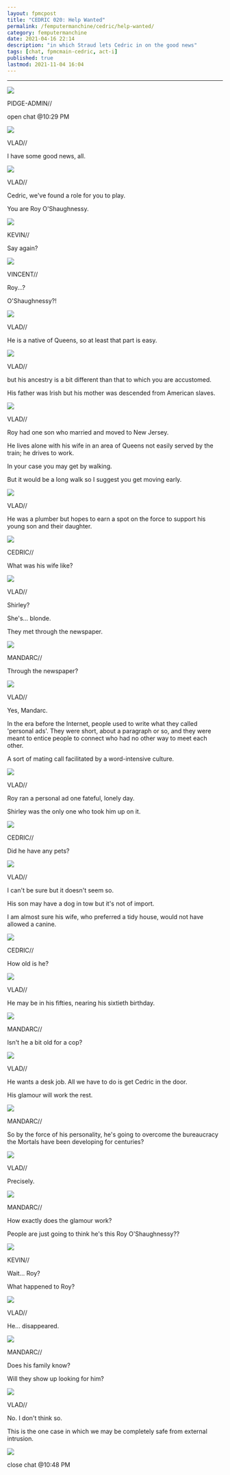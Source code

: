 ```yaml
---
layout: fpmcpost
title: "CEDRIC 020: Help Wanted"
permalink: /femputermanchine/cedric/help-wanted/
category: femputermanchine
date: 2021-04-16 22:14
description: "in which Straud lets Cedric in on the good news"
tags: [chat, fpmcmain-cedric, act-i]
published: true
lastmod: 2021-11-04 16:04
---
```

[//]: # ( 04/16/21  -added)
[//]: # ( 11/04/21  -title added)

*****

<div class="chat-box">
<img src="{{ site.url }}/assets/tb/pidge.jpg" class="chat-portrait" />
<p class="ppl-sez">PIDGE-ADMIN//</p>
<p class="ppl-sez">open chat @10:29 PM</p>
</div>

<div class="chat-box">
<img src="{{ site.url }}/assets/tb/vlad-inctb.jpg" class="chat-portrait" />
<p class="ppl-sez">VLAD//</p>
<p class="ppl-sez">I have some good news, all.</p>
</div>

<div class="chat-box">
<img src="{{ site.url }}/assets/tb/vlad-inctb.jpg" class="chat-portrait" />
<p class="ppl-sez">VLAD//</p>
<p class="ppl-sez">Cedric, we've found a role for you to play.</p>
<p class="ppl-sez">You are Roy O'Shaughnessy.</p>
</div>

<div class="chat-box">
<img src="{{ site.url }}/assets/tb/kevin-car.jpg" class="chat-portrait" />
<p class="ppl-sez">KEVIN//</p>
<p class="ppl-sez">Say again?</p>
</div>

<div class="chat-box">
<img src="{{ site.url }}/assets/tb/vincent-tbfine.jpg" class="chat-portrait" />
<p class="ppl-sez">VINCENT//</p>
<p class="ppl-sez">Roy...?</p>
<p class="ppl-sez">O'Shaughnessy?!</p>
</div>

<div class="chat-box">
<img src="{{ site.url }}/assets/tb/vlad-inctb.jpg" class="chat-portrait" />
<p class="ppl-sez">VLAD//</p>
<p class="ppl-sez">He is a native of Queens, so at least that part is easy.</p>
</div>

<div class="chat-box">
<img src="{{ site.url }}/assets/tb/vlad-inctb.jpg" class="chat-portrait" />
<p class="ppl-sez">VLAD//</p>
<p class="ppl-sez">but his ancestry is a bit different than that to which you are accustomed.</p>
<p class="ppl-sez">His father was Irish but his mother was descended from American slaves.</p>
</div>

<div class="chat-box">
<img src="{{ site.url }}/assets/tb/vlad-inctb.jpg" class="chat-portrait" />
<p class="ppl-sez">VLAD//</p>
<p class="ppl-sez">Roy had one son who married and moved to New Jersey.</p>
<p class="ppl-sez">He lives alone with his wife in an area of Queens not easily served by the train; he drives to work.</p>
<p class="ppl-sez">In your case you may get by walking.</p>
<p class="ppl-sez">But it would be a long walk so I suggest you get moving early.</p>
</div>

<div class="chat-box">
<img src="{{ site.url }}/assets/tb/vlad-inctb.jpg" class="chat-portrait" />
<p class="ppl-sez">VLAD//</p>
<p class="ppl-sez">He was a plumber but hopes to earn a spot on the force to support his young son and their daughter.</p>
</div>

<div class="chat-box">
<img src="{{ site.url }}/assets/tb/cedric-holdsjuice.jpg" class="chat-portrait" />
<p class="ppl-sez">CEDRIC//</p>
<p class="ppl-sez">What was his wife like?</p>
</div>

<div class="chat-box">
<img src="{{ site.url }}/assets/tb/vlad-inctb.jpg" class="chat-portrait" />
<p class="ppl-sez">VLAD//</p>
<p class="ppl-sez">Shirley?</p>
<p class="ppl-sez">She's... blonde.</p>
<p class="ppl-sez">They met through the newspaper.</p>
</div>

<div class="chat-box">
<img src="{{ site.url }}/assets/tb/mandarc-birdseye.jpg" class="chat-portrait" />
<p class="ppl-sez">MANDARC//</p>
<p class="ppl-sez">Through the newspaper?</p>
</div>

<div class="chat-box">
<img src="{{ site.url }}/assets/tb/vlad-inctb.jpg" class="chat-portrait" />
<p class="ppl-sez">VLAD//</p>
<p class="ppl-sez">Yes, Mandarc.</p>
<p class="ppl-sez">In the era before the Internet, people used to write what they called 'personal ads'. They were short, about a paragraph or so, and they were meant to entice people to connect who had no other way to meet each other.</p>
<p class="ppl-sez">A sort of mating call facilitated by a word-intensive culture.</p>
</div>

<div class="chat-box">
<img src="{{ site.url }}/assets/tb/vlad-inctb.jpg" class="chat-portrait" />
<p class="ppl-sez">VLAD//</p>
<p class="ppl-sez">Roy ran a personal ad one fateful, lonely day.</p>
<p class="ppl-sez">Shirley was the only one who took him up on it.</p>
</div>

<div class="chat-box">
<img src="{{ site.url }}/assets/tb/cedric-holdsjuice.jpg" class="chat-portrait" />
<p class="ppl-sez">CEDRIC//</p>
<p class="ppl-sez">Did he have any pets?</p>
</div>

<div class="chat-box">
<img src="{{ site.url }}/assets/tb/vlad-inctb.jpg" class="chat-portrait" />
<p class="ppl-sez">VLAD//</p>
<p class="ppl-sez">I can't be sure but it doesn't seem so.</p>
<p class="ppl-sez">His son may have a dog in tow but it's not of import.</p>
<p class="ppl-sez">I am almost sure his wife, who preferred a tidy house, would not have allowed a canine.</p>
</div>

<div class="chat-box">
<img src="{{ site.url }}/assets/tb/cedric-holdsjuice.jpg" class="chat-portrait" />
<p class="ppl-sez">CEDRIC//</p>
<p class="ppl-sez">How old is he?</p>
</div>

<div class="chat-box">
<img src="{{ site.url }}/assets/tb/vlad-inctb.jpg" class="chat-portrait" />
<p class="ppl-sez">VLAD//</p>
<p class="ppl-sez">He may be in his fifties, nearing his sixtieth birthday.</p>
</div>

<div class="chat-box">
<img src="{{ site.url }}/assets/tb/mandarc-birdseye.jpg" class="chat-portrait" />
<p class="ppl-sez">MANDARC//</p>
<p class="ppl-sez">Isn't he a bit old for a cop?</p>
</div>

<div class="chat-box">
<img src="{{ site.url }}/assets/tb/vlad-inctb.jpg" class="chat-portrait" />
<p class="ppl-sez">VLAD//</p>
<p class="ppl-sez">He wants a desk job. All we have to do is get Cedric in the door.</p>
<p class="ppl-sez">His glamour will work the rest.</p>
</div>

<div class="chat-box">
<img src="{{ site.url }}/assets/tb/mandarc-birdseye.jpg" class="chat-portrait" />
<p class="ppl-sez">MANDARC//</p>
<p class="ppl-sez">So by the force of his personality, he's going to overcome the bureaucracy the Mortals have been developing for centuries?</p>
</div>

<div class="chat-box">
<img src="{{ site.url }}/assets/tb/vlad-inctb.jpg" class="chat-portrait" />
<p class="ppl-sez">VLAD//</p>
<p class="ppl-sez">Precisely.</p>
</div>

<div class="chat-box">
<img src="{{ site.url }}/assets/tb/mandarc-birdseye.jpg" class="chat-portrait" />
<p class="ppl-sez">MANDARC//</p>
<p class="ppl-sez">How exactly does the glamour work?</p>
<p class="ppl-sez">People are just going to think he's this Roy O'Shaughnessy??</p>
</div>

<div class="chat-box">
<img src="{{ site.url }}/assets/tb/kevin-inctb.jpg" class="chat-portrait" />
<p class="ppl-sez">KEVIN//</p>
<p class="ppl-sez">Wait... Roy?</p>
<p class="ppl-sez">What happened to Roy?</p>
</div>

<div class="chat-box">
<img src="{{ site.url }}/assets/tb/vlad-inctb.jpg" class="chat-portrait" />
<p class="ppl-sez">VLAD//</p>
<p class="ppl-sez">He... disappeared.</p>
</div>

<div class="chat-box">
<img src="{{ site.url }}/assets/tb/mandarc-birdseye.jpg" class="chat-portrait" />
<p class="ppl-sez">MANDARC//</p>
<p class="ppl-sez">Does his family know? </p>
<p class="ppl-sez">Will they show up looking for him?</p>
</div>

<div class="chat-box">
<img src="{{ site.url }}/assets/tb/vlad-inctb.jpg" class="chat-portrait" />
<p class="ppl-sez">VLAD//</p>
<p class="ppl-sez">No. I don't think so.</p>
<p class="ppl-sez">This is the one case in which we may be completely safe from external intrusion.</p>
</div>

<div class="chat-box">
<img src="{{ site.url }}/assets/tb/autress-aug.jpg" class="chat-portrait" />
<p class="ppl-sez">close chat @10:48 PM</p>
</div>

